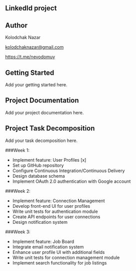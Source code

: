## LinkedId project

## Author
Kolodchak Nazar

kolodchaknazar@gmail.com

https://t.me/nevodomuy

## Getting Started
Add your getting started here.

## Project Documentation
Add your project documentation here.

## Project Task Decomposition
Add your task decomposition here.

###Week 1:
  - Implement feature: User Profiles [x]
  - Set up GitHub repository
  - Configure Continuous Integration/Continuous Delivery
  - Design database schema
  - Implement OAuth 2.0 authentication with Google account
  
###Week 2:
  - Implement feature: Connection Management
  - Develop front-end UI for user profiles
  - Write unit tests for authentication module
  - Create API endpoints for user connections
  - Design notification system
  
###Week 3:
  - Implement feature: Job Board
  - Integrate email notification system
  - Enhance user profile UI with additional fields
  - Write unit tests for connection management module
  - Implement search functionality for job listings

